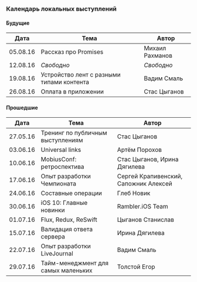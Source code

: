 ### Календарь локальных выступлений

#### Будущие

| Дата        | Тема           | Автор  |
| ------------- |-------------| -----|
| 05.08.16      | Рассказ про Promises      |   Михаил Рахманов |
| 12.08.16      | *Свободно*      |   *Свободно* |
| 19.08.16      | Устройство лент с разными типами контента      |Вадим Смаль |
| 26.08.16      | Оплата в приложении | Стас Цыганов |

#### Прошедшие

| Дата        | Тема           | Автор  |
| ------------- |-------------| -----|
| 27.05.16      | Тренинг по публичным выступлениям | Стас Цыганов |
| 03.06.16      | Universal links      |   Артём Порохов |
| 10.06.16      | MobiusConf: ретроспектива      |    Стас Цыганов, Ирина Дягилева |
| 17.06.16      | Опыт разработки Чемпионата      |    Сергей Крапивенский, Сапожник Алексей |
| 24.06.16      | Составные операции      |   Глеб Новик |
| 30.06.16      | iOS 10: Главные новинки      |  Rambler.iOS Team  |
| 01.07.16      | Flux, Redux, ReSwift      |  Цыганов Станислав  |
| 15.07.16      | Валидация ответа сервера | Ирина Дягилева |
| 22.07.16      | Опыт разработки LiveJournal      |   Вадим Смаль |
| 29.07.16      | Тайм-менеджмент для самых маленьких     |  Толстой Егор |
